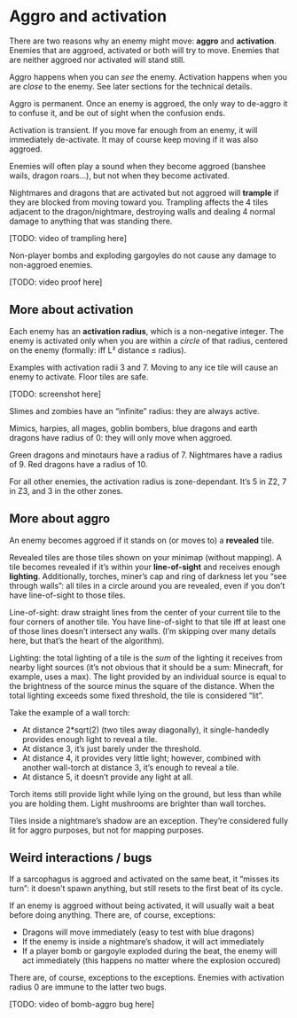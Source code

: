 Aggro and activation
====================

There are two reasons why an enemy might move: **aggro** and **activation**.
Enemies that are aggroed, activated or both will try to move. Enemies that are
neither aggroed nor activated will stand still.

Aggro happens when you can *see* the enemy. Activation happens when you are
*close* to the enemy. See later sections for the technical details.

Aggro is permanent. Once an enemy is aggroed, the only way to de-aggro it to
confuse it, and be out of sight when the confusion ends.

Activation is transient. If you move far enough from an enemy, it will
immediately de-activate. It may of course keep moving if it was also aggroed.

Enemies will often play a sound when they become aggroed (banshee wails, dragon
roars…), but not when they become activated.

Nightmares and dragons that are activated but not aggroed will **trample** if
they are blocked from moving toward you. Trampling affects the 4 tiles adjacent
to the dragon/nightmare, destroying walls and dealing 4 normal damage to anything
that was standing there.

[TODO: video of trampling here]

Non-player bombs and exploding gargoyles do not cause any damage to non-aggroed enemies.

[TODO: video proof here]

More about activation
---------------------

Each enemy has an **activation radius**, which is a non-negative integer. The
enemy is activated only when you are within a *circle* of that radius, centered on the
enemy (formally: iff L² distance ≤ radius).

Examples with activation radii 3 and 7. Moving to any ice tile will cause an
enemy to activate. Floor tiles are safe.

[TODO: screenshot here]

Slimes and zombies have an “infinite” radius: they are always active.

Mimics, harpies, all mages, goblin bombers, blue dragons and earth
dragons have radius of 0: they will only move when aggroed.

Green dragons and minotaurs have a radius of 7. Nightmares have a radius of 9.
Red dragons have a radius of 10.

For all other enemies, the activation radius is zone-dependant. It’s 5 in Z2, 7
in Z3, and 3 in the other zones.

More about aggro
----------------

An enemy becomes aggroed if it stands on (or moves to) a **revealed** tile.

Revealed tiles are those tiles shown on your minimap (without mapping). A tile
becomes revealed if it’s within your **line-of-sight** and receives enough
**lighting**. Additionally, torches, miner’s cap and ring of darkness let you
“see through walls”: all tiles in a circle around you are revealed, even if you
don’t have line-of-sight to those tiles.

Line-of-sight: draw straight lines from the center of your current tile to the
four corners of another tile. You have line-of-sight to that tile iff at least
one of those lines doesn’t intersect any walls. (I’m skipping over many details
here, but that’s the heart of the algorithm).

Lighting: the total lighting of a tile is the *sum* of the lighting it
receives from nearby light sources (it’s not obvious that it should be a sum:
Minecraft, for example, uses a max). The light provided by an individual source
is equal to the brightness of the source minus the square of the distance. When
the total lighting exceeds some fixed threshold, the tile is considered “lit”.

Take the example of a wall torch:

* At distance 2*sqrt(2) (two tiles away diagonally), it single-handedly provides enough light to reveal a tile.
* At distance 3, it’s just barely under the threshold.
* At distance 4, it provides very little light; however, combined with another wall-torch at distance 3, it’s enough to reveal a tile.
* At distance 5, it doesn’t provide any light at all.

Torch items still provide light while lying on the ground, but less than while
you are holding them. Light mushrooms are brighter than wall torches.

Tiles inside a nightmare’s shadow are an exception. They’re considered fully
lit for aggro purposes, but not for mapping purposes.

Weird interactions / bugs
-------------------------

If a sarcophagus is aggroed and activated on the same beat, it “misses its
turn”: it doesn’t spawn anything, but still resets to the first beat of its
cycle.

If an enemy is aggroed without being activated, it will usually wait a beat
before doing anything. There are, of course, exceptions:

* Dragons will move immediately (easy to test with blue dragons)
* If the enemy is inside a nightmare’s shadow, it will act immediately
* If a player bomb or gargoyle exploded during the beat, the enemy will act immediately (this happens no matter where the explosion occured)

There are, of course, exceptions to the exceptions. Enemies with activation
radius 0 are immune to the latter two bugs.

[TODO: video of bomb-aggro bug here]
